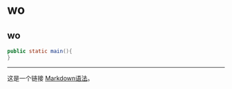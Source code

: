 # wo

## wo

```java
public static main(){
}
```
---

这是一个链接 [Markdown语法](https://markdown.com.cn)。

